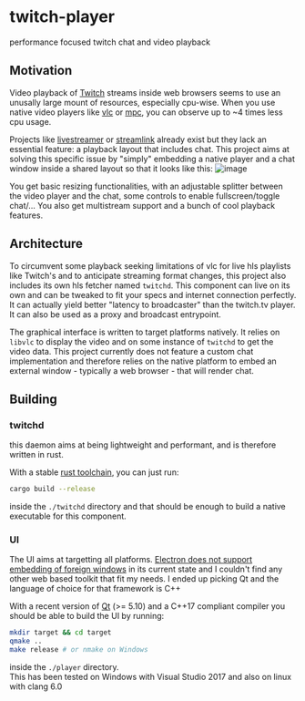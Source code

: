 # twitch-player
performance focused twitch chat and video playback

## Motivation
Video playback of [Twitch](https://twitch.tv) streams inside web browsers seems to use an unusally large mount of resources, especially cpu-wise.
When you use native video players like [vlc](https://www.videolan.org/vlc/index.html) or [mpc](https://mpc-hc.org/), you can observe up to ~4 times less cpu usage.

Projects like [livestreamer](https://github.com/chrippa/livestreamer/releases) or [streamlink](https://github.com/streamlink/streamlink-twitch-gui) already exist but they lack an essential feature: a playback layout that includes chat.
This project aims at solving this specific issue by "simply" embedding a native player and a chat window inside a shared layout so that it looks like this:
![image](https://user-images.githubusercontent.com/2079561/41498552-b31a451c-7170-11e8-8b72-fb8f36bac433.png)

You get basic resizing functionalities, with an adjustable splitter between the video player and the chat, some controls to enable fullscreen/toggle chat/...
You also get multistream support and a bunch of cool playback features.

## Architecture
To circumvent some playback seeking limitations of vlc for live hls playlists like Twitch's and to anticipate streaming format changes, this project also includes its own hls fetcher named `twitchd`.
This component can live on its own and can be tweaked to fit your specs and internet connection perfectly. It can actually yield better "latency to broadcaster" than the twitch.tv player. It can also be used as a proxy and broadcast entrypoint.

The graphical interface is written to target platforms natively. It relies on `libvlc` to display the video and on some instance of `twitchd` to get the video data.
This project currently does not feature a custom chat implementation and therefore relies on the native platform to embed an external window - typically a web browser - that will render chat.

## Building

### twitchd
this daemon aims at being lightweight and performant, and is therefore written in rust.

With a stable [rust toolchain](https://www.rustup.rs/), you can just run:
```sh
cargo build --release
```
inside the `./twitchd` directory and that should be enough to build a native executable for this component.

### UI

The UI aims at targetting all platforms. [Electron does not support embedding of foreign windows](https://github.com/electron/electron/issues/10547) in its current state and I couldn't find any other web based toolkit that fit my needs. I ended up picking Qt and the language of choice for that framework is C++

With a recent version of [Qt](https://www.qt.io/download) (>= 5.10) and a C++17 compliant compiler you should be able to build the UI by running:
```sh
mkdir target && cd target
qmake ..
make release # or nmake on Windows
```
inside the `./player` directory.  
This has been tested on Windows with Visual Studio 2017 and also on linux with clang 6.0
